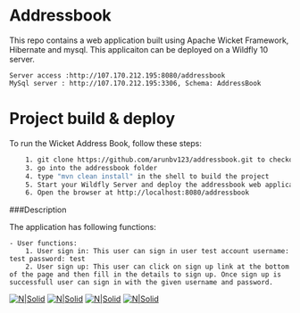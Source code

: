 

# Addressbook
This repo contains a web application  built using Apache Wicket Framework, Hibernate and mysql. This applicaiton can be deployed on a Wildfly 10 server.

```
Server access :http://107.170.212.195:8080/addressbook
MySql server : http://107.170.212.195:3306, Schema: AddressBook
```

# Project build & deploy

To run the Wicket Address Book, follow these steps:

```sh
    1. git clone https://github.com/arunbv123/addressbook.git to checkout the project
    3. go into the addressbook folder
    4. type "mvn clean install" in the shell to build the project 
    5. Start your Wildfly Server and deploy the addressbook web application
    6. Open the browser at http://localhost:8080/addressbook
```

###Description

The application has following functions:

    - User functions:
        1. User sign in: This user can sign in user test account username: test password: test
        2. User sign up: This user can click on sign up link at the bottom of the page and then fill in the details to sign up. Once sign up is successfull user can sign in with the given username and password.


[![N|Solid](http://svn.apache.org/repos/asf/wicket/sandbox/dashorst/animation/logo-top.png)](https://wicket.apache.org/)
[![N|Solid](http://www.javatpoint.com/images/hibernate/hibernate2.png)](http://hibernate.org/)
[![N|Solid](http://www.damnsemicolon.com/wp-content/uploads/2011/04/mysql-database.jpg)](https://www.mysql.com/)
[![N|Solid](https://www-eapps.r.worldssl.net/images/wildfly-bug.jpg)](http://wildfly.org/)
